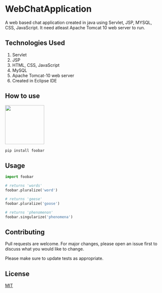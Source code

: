 # WebChatApplication

A web based chat application created in java using Servlet, JSP, MYSQL, CSS, JavaScript. It need atleast Apache Tomcat 10 web server to run.

## Technologies Used 
  1. Servlet 
  2. JSP
  3. HTML, CSS, JavaScript
  4. MySQL
  5. Apache Tomcat-10 web server
  6. Created in Eclipse IDE

## How to use

<img src="https://dco-assets.everestads.net/iCornerStore/source-images/MICROSOFTSTORE/current/ab6aec647f4a3b7aff279d755db43f22.png" width="128"/>

```bash
pip install foobar
```

## Usage

```python
import foobar

# returns 'words'
foobar.pluralize('word')

# returns 'geese'
foobar.pluralize('goose')

# returns 'phenomenon'
foobar.singularize('phenomena')
```

## Contributing

Pull requests are welcome. For major changes, please open an issue first
to discuss what you would like to change.

Please make sure to update tests as appropriate.

## License

[MIT](https://choosealicense.com/licenses/mit/)